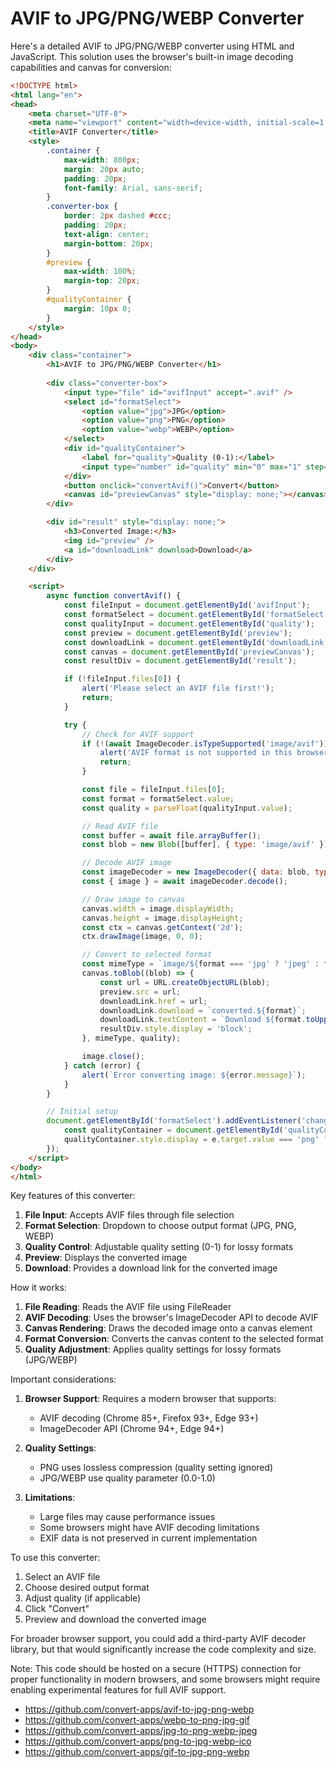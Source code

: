 # AVIF to JPG/PNG/WEBP Converter 
Here's a detailed AVIF to JPG/PNG/WEBP converter using HTML and JavaScript. This solution uses the browser's built-in image decoding capabilities and canvas for conversion:

```html
<!DOCTYPE html>
<html lang="en">
<head>
    <meta charset="UTF-8">
    <meta name="viewport" content="width=device-width, initial-scale=1.0">
    <title>AVIF Converter</title>
    <style>
        .container {
            max-width: 800px;
            margin: 20px auto;
            padding: 20px;
            font-family: Arial, sans-serif;
        }
        .converter-box {
            border: 2px dashed #ccc;
            padding: 20px;
            text-align: center;
            margin-bottom: 20px;
        }
        #preview {
            max-width: 100%;
            margin-top: 20px;
        }
        #qualityContainer {
            margin: 10px 0;
        }
    </style>
</head>
<body>
    <div class="container">
        <h1>AVIF to JPG/PNG/WEBP Converter</h1>
        
        <div class="converter-box">
            <input type="file" id="avifInput" accept=".avif" />
            <select id="formatSelect">
                <option value="jpg">JPG</option>
                <option value="png">PNG</option>
                <option value="webp">WEBP</option>
            </select>
            <div id="qualityContainer">
                <label for="quality">Quality (0-1):</label>
                <input type="number" id="quality" min="0" max="1" step="0.1" value="0.92">
            </div>
            <button onclick="convertAvif()">Convert</button>
            <canvas id="previewCanvas" style="display: none;"></canvas>
        </div>

        <div id="result" style="display: none;">
            <h3>Converted Image:</h3>
            <img id="preview" />
            <a id="downloadLink" download>Download</a>
        </div>
    </div>

    <script>
        async function convertAvif() {
            const fileInput = document.getElementById('avifInput');
            const formatSelect = document.getElementById('formatSelect');
            const qualityInput = document.getElementById('quality');
            const preview = document.getElementById('preview');
            const downloadLink = document.getElementById('downloadLink');
            const canvas = document.getElementById('previewCanvas');
            const resultDiv = document.getElementById('result');

            if (!fileInput.files[0]) {
                alert('Please select an AVIF file first!');
                return;
            }

            try {
                // Check for AVIF support
                if (!(await ImageDecoder.isTypeSupported('image/avif'))) {
                    alert('AVIF format is not supported in this browser');
                    return;
                }

                const file = fileInput.files[0];
                const format = formatSelect.value;
                const quality = parseFloat(qualityInput.value);

                // Read AVIF file
                const buffer = await file.arrayBuffer();
                const blob = new Blob([buffer], { type: 'image/avif' });

                // Decode AVIF image
                const imageDecoder = new ImageDecoder({ data: blob, type: 'image/avif' });
                const { image } = await imageDecoder.decode();

                // Draw image to canvas
                canvas.width = image.displayWidth;
                canvas.height = image.displayHeight;
                const ctx = canvas.getContext('2d');
                ctx.drawImage(image, 0, 0);

                // Convert to selected format
                const mimeType = `image/${format === 'jpg' ? 'jpeg' : format}`;
                canvas.toBlob((blob) => {
                    const url = URL.createObjectURL(blob);
                    preview.src = url;
                    downloadLink.href = url;
                    downloadLink.download = `converted.${format}`;
                    downloadLink.textContent = `Download ${format.toUpperCase()}`;
                    resultDiv.style.display = 'block';
                }, mimeType, quality);

                image.close();
            } catch (error) {
                alert(`Error converting image: ${error.message}`);
            }
        }

        // Initial setup
        document.getElementById('formatSelect').addEventListener('change', (e) => {
            const qualityContainer = document.getElementById('qualityContainer');
            qualityContainer.style.display = e.target.value === 'png' ? 'none' : 'block';
        });
    </script>
</body>
</html>
```

Key features of this converter:

1. **File Input**: Accepts AVIF files through file selection
2. **Format Selection**: Dropdown to choose output format (JPG, PNG, WEBP)
3. **Quality Control**: Adjustable quality setting (0-1) for lossy formats
4. **Preview**: Displays the converted image
5. **Download**: Provides a download link for the converted image

How it works:

1. **File Reading**: Reads the AVIF file using FileReader
2. **AVIF Decoding**: Uses the browser's ImageDecoder API to decode AVIF
3. **Canvas Rendering**: Draws the decoded image onto a canvas element
4. **Format Conversion**: Converts the canvas content to the selected format
5. **Quality Adjustment**: Applies quality settings for lossy formats (JPG/WEBP)

Important considerations:

1. **Browser Support**: Requires a modern browser that supports:
   - AVIF decoding (Chrome 85+, Firefox 93+, Edge 93+)
   - ImageDecoder API (Chrome 94+, Edge 94+)

2. **Quality Settings**:
   - PNG uses lossless compression (quality setting ignored)
   - JPG/WEBP use quality parameter (0.0-1.0)

3. **Limitations**:
   - Large files may cause performance issues
   - Some browsers might have AVIF decoding limitations
   - EXIF data is not preserved in current implementation

To use this converter:

1. Select an AVIF file
2. Choose desired output format
3. Adjust quality (if applicable)
4. Click "Convert"
5. Preview and download the converted image

For broader browser support, you could add a third-party AVIF decoder library, but that would significantly increase the code complexity and size.

Note: This code should be hosted on a secure (HTTPS) connection for proper functionality in modern browsers, and some browsers might require enabling experimental features for full AVIF support.

- https://github.com/convert-apps/avif-to-jpg-png-webp
- https://github.com/convert-apps/webp-to-png-jpg-gif
- https://github.com/convert-apps/jpg-to-png-webp-jpeg
- https://github.com/convert-apps/png-to-jpg-webp-ico
- https://github.com/convert-apps/gif-to-jpg-png-webp
